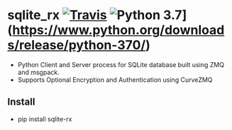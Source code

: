 # sqlite_rx [![Travis](https://travis-ci.org/aosingh/lexpy.svg?branch=master)](https://travis-ci.org/aosingh/sqlite_rx) ![Python 3.7](https://img.shields.io/badge/python-3.7-blue.svg)](https://www.python.org/downloads/release/python-370/)

- Python Client and Server process for SQLite database built using ZMQ and msgpack.
- Supports Optional Encryption and Authentication using CurveZMQ

## Install
- pip install sqlite-rx





